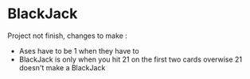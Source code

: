 # BlackJack

Project not finish, changes to make : 

- Ases have to be 1 when they have to 
- BlackJack is only when you hit 21 on the first two cards overwise 21 doesn't make a BlackJack 
